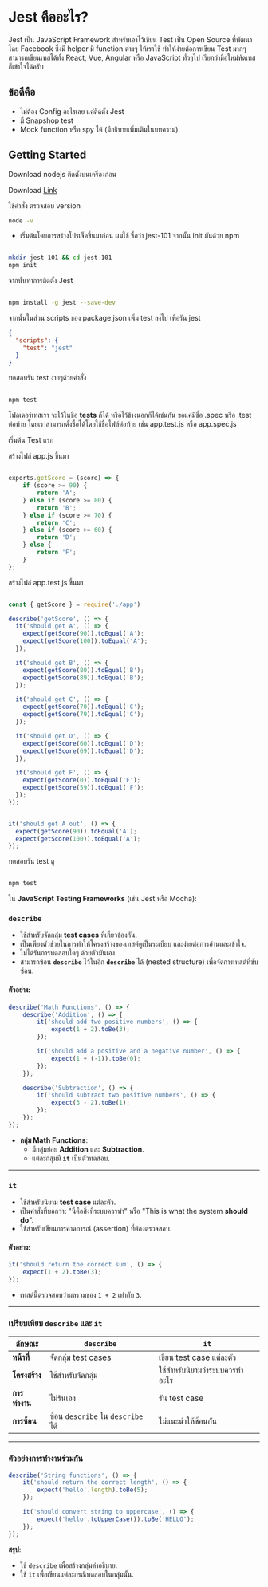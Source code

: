 # Jest คืออะไร?
Jest เป็น JavaScript Framework สำหรับเอาไว้เขียน Test เป็น Open Source ที่พัฒนาโดย Facebook ซึ่งมี helper มี function ต่างๆ ให้เราใช้ ทำให้ง่ายต่อการเขียน Test มากๆ สามารถเขียนเทสได้ทั้ง React, Vue, Angular หรือ JavaScript ทั่วๆไป เรียกว่ามือใหม่หัดเทส ก็เข้าใจได้ครับ

## ข้อดีคือ

- ไม่ต้อง Config อะไรเลย แค่ติดตั้ง Jest
- มี Snapshop test
- Mock function หรือ spy ได้ (มีอธิบายเพิ่มเติมในบทความ)

## Getting Started
Download nodejs ติดตั้งบนเครื่องก่อน 

Download [Link](https://nodejs.org/en)

ใช้คำสั่ง ตรวจสอบ version
```sh
node -v
```

- เริ่มต้นโดยการสร้างโปรเจ็คขึ้นมาก่อน ผมใช้ ชื่อว่า jest-101 จากนั้น init มันด้วย npm

```sh

mkdir jest-101 && cd jest-101
npm init

```
จากนั้นทำการติดตั้ง Jest


```sh

npm install -g jest --save-dev

```
จากนั้นในส่วน scripts ของ package.json เพิ่ม test ลงไป เพื่อรัน jest

```json
{
  "scripts": {
    "test": "jest"
  }
}

```
ทดสอบรัน test ง่ายๆด้วยคำสั่ง

```sh

npm test

```

โฟลเดอร์เทสเรา จะไว้ในชื่อ __tests__ ก็ได้ หรือไว้ข้างนอกก็ได้เช่นกัน ขอแค่มีชื่อ .spec หรือ .test ต่อท้าย โดยเราสามารถตั้งชื่อได้โดยใช้ชื่อไฟล์ต่อท้าย เช่น app.test.js หรือ app.spec.js

เริ่มต้น Test แรก

สร้างไฟล์ app.js ขึ้นมา

```js

exports.getScore = (score) => {
    if (score >= 90) {
        return 'A';
    } else if (score >= 80) {
        return 'B';
    } else if (score >= 70) {
        return 'C';
    } else if (score >= 60) {
        return 'D';
    } else {
        return 'F';
    }
};

```

สร้างไฟล์ app.test.js ขึ้นมา


```js

const { getScore } = require('./app')

describe('getScore', () => {
  it('should get A', () => {
    expect(getScore(90)).toEqual('A');
    expect(getScore(100)).toEqual('A');
  });

  it('should get B', () => {
    expect(getScore(80)).toEqual('B');
    expect(getScore(89)).toEqual('B');
  });

  it('should get C', () => {
    expect(getScore(70)).toEqual('C');
    expect(getScore(79)).toEqual('C');
  });

  it('should get D', () => {
    expect(getScore(60)).toEqual('D');
    expect(getScore(69)).toEqual('D');
  });

  it('should get F', () => {
    expect(getScore(0)).toEqual('F');
    expect(getScore(59)).toEqual('F');
  });
});


it('should get A out', () => {
  expect(getScore(90)).toEqual('A');
  expect(getScore(100)).toEqual('A');
});

```

ทดสอบรัน test ดู

```sh

npm test

```

ใน **JavaScript Testing Frameworks** (เช่น Jest หรือ Mocha):

### **`describe`**
- ใช้สำหรับจัดกลุ่ม **test cases** ที่เกี่ยวข้องกัน.
- เป็นเพียงตัวช่วยในการทำให้โครงสร้างของเทสต์ดูเป็นระเบียบ และง่ายต่อการอ่านและเข้าใจ.
- ไม่ได้รันการทดสอบใดๆ ด้วยตัวมันเอง.
- สามารถซ้อน **`describe`** ไว้ในอีก **`describe`** ได้ (nested structure) เพื่อจัดการเทสต์ที่ซับซ้อน.

#### ตัวอย่าง:
```javascript
describe('Math Functions', () => {
    describe('Addition', () => {
        it('should add two positive numbers', () => {
            expect(1 + 2).toBe(3);
        });

        it('should add a positive and a negative number', () => {
            expect(1 + (-1)).toBe(0);
        });
    });

    describe('Subtraction', () => {
        it('should subtract two positive numbers', () => {
            expect(3 - 2).toBe(1);
        });
    });
});
```
- **กลุ่ม Math Functions**:
  - มีกลุ่มย่อย **Addition** และ **Subtraction**.
  - แต่ละกลุ่มมี **`it`** เป็นตัวทดสอบ.

---

### **`it`**
- ใช้สำหรับนิยาม **test case** แต่ละตัว.
- เป็นคำสั่งที่บอกว่า: "นี่คือสิ่งที่ระบบควรทำ" หรือ "This is what the system **should do**".
- ใช้สำหรับเขียนการคาดการณ์ (assertion) ที่ต้องตรวจสอบ.

#### ตัวอย่าง:
```javascript
it('should return the correct sum', () => {
    expect(1 + 2).toBe(3);
});
```
- เทสต์นี้ตรวจสอบว่าผลรวมของ `1 + 2` เท่ากับ `3`.

---

### **เปรียบเทียบ `describe` และ `it`**
| **ลักษณะ**            | **`describe`**                  | **`it`**                           |
|------------------------|---------------------------------|-------------------------------------|
| **หน้าที่**            | จัดกลุ่ม test cases            | เขียน test case แต่ละตัว            |
| **โครงสร้าง**         | ใช้สำหรับจัดกลุ่ม              | ใช้สำหรับนิยามว่าระบบควรทำอะไร      |
| **การทำงาน**          | ไม่รันเอง                      | รัน test case                      |
| **การซ้อน**           | ซ้อน `describe` ใน `describe` ได้ | ไม่แนะนำให้ซ้อนกัน                 |

---

### ตัวอย่างการทำงานร่วมกัน
```javascript
describe('String functions', () => {
    it('should return the correct length', () => {
        expect('hello'.length).toBe(5);
    });

    it('should convert string to uppercase', () => {
        expect('hello'.toUpperCase()).toBe('HELLO');
    });
});
```

**สรุป**:
- ใช้ `describe` เพื่อสร้างกลุ่มคำอธิบาย.
- ใช้ `it` เพื่อเขียนแต่ละกรณีทดสอบในกลุ่มนั้น.